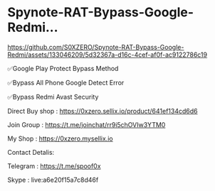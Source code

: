 # Spynote-RAT-Bypass-Google-Redmi...




https://github.com/S0XZERO/Spynote-RAT-Bypass-Google-Redmi/assets/133046209/5d32367a-d16c-4cef-af0f-ac9122786c19




✅Google Play Protect Bypass Method

✅Bypass All Phone Google Detect Error

✅Bypass Redmi Avast Security

Direct Buy shop : https://0xzero.sellix.io/product/641ef134cd6d6

Join Group : https://t.me/joinchat/rr9i5chOVIw3YTM0

My Shop : https://0xzero.mysellix.io

Contact Detalis:

Telegram : https://t.me/spoof0x

Skype : live:a6e20f15a7c8d46f
